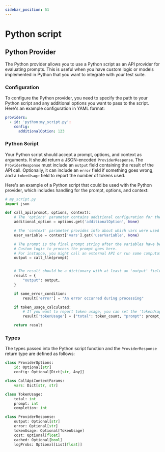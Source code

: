 ```yaml
---
sidebar_position: 51
---
```


# Python script

## Python Provider

The Python provider allows you to use a Python script as an API provider for evaluating prompts. This is useful when you have custom logic or models implemented in Python that you want to integrate with your test suite.

### Configuration

To configure the Python provider, you need to specify the path to your Python script and any additional options you want to pass to the script. Here's an example configuration in YAML format:

```yaml
providers:
  - id: 'python:my_script.py':
    config:
      additionalOption: 123
```

### Python Script

Your Python script should accept a prompt, options, and context as arguments. It should return a JSON-encoded `ProviderResponse`. The `ProviderResponse` must include an `output` field containing the result of the API call. Optionally, it can include an `error` field if something goes wrong, and a `tokenUsage` field to report the number of tokens used.

Here's an example of a Python script that could be used with the Python provider, which includes handling for the prompt, options, and context:
```python
# my_script.py
import json

def call_api(prompt, options, context):
    # The 'options' parameter contains additional configuration for the API call.
    additional_option = options.get('additionalOption', None)

    # The 'context' parameter provides info about which vars were used to create the final prompt.
    user_variable = context['vars'].get('userVariable', None)

    # The prompt is the final prompt string after the variables have been processed.
    # Custom logic to process the prompt goes here.
    # For instance, you might call an external API or run some computations.
    output = call_llm(prompt)


    # The result should be a dictionary with at least an 'output' field.
    result = {
        "output": output,
    }

    if some_error_condition:
        result['error'] = "An error occurred during processing"

    if token_usage_calculated:
        # If you want to report token usage, you can set the 'tokenUsage' field.
        result['tokenUsage'] = {"total": token_count, "prompt": prompt_token_count, "completion": completion_token_count}

    return result
```

### Types

The types passed into the Python script function and the `ProviderResponse` return type are defined as follows:

```python
class ProviderOptions:
    id: Optional[str]
    config: Optional[Dict[str, Any]]

class CallApiContextParams:
    vars: Dict[str, str]

class TokenUsage:
    total: int
    prompt: int
    completion: int

class ProviderResponse:
    output: Optional[str]
    error: Optional[str]
    tokenUsage: Optional[TokenUsage]
    cost: Optional[float]
    cached: Optional[bool]
    logProbs: Optional[List[float]]
```




